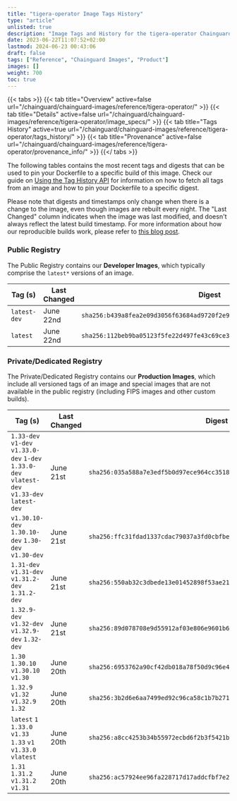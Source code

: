 ```yaml
---
title: "tigera-operator Image Tags History"
type: "article"
unlisted: true
description: "Image Tags and History for the tigera-operator Chainguard Image"
date: 2023-06-22T11:07:52+02:00
lastmod: 2024-06-23 00:43:06
draft: false
tags: ["Reference", "Chainguard Images", "Product"]
images: []
weight: 700
toc: true
---
```


{{< tabs >}}
{{< tab title="Overview" active=false url="/chainguard/chainguard-images/reference/tigera-operator/" >}}
{{< tab title="Details" active=false url="/chainguard/chainguard-images/reference/tigera-operator/image_specs/" >}}
{{< tab title="Tags History" active=true url="/chainguard/chainguard-images/reference/tigera-operator/tags_history/" >}}
{{< tab title="Provenance" active=false url="/chainguard/chainguard-images/reference/tigera-operator/provenance_info/" >}}
{{</ tabs >}}

The following tables contains the most recent tags and digests that can be used to pin your Dockerfile to a specific build of this image. Check our guide on [Using the Tag History API](/chainguard/chainguard-images/using-the-tag-history-api/) for information on how to fetch all tags from an image and how to pin your Dockerfile to a specific digest.

Please note that digests and timestamps only change when there is a change to the image, even though images are rebuilt every night. The "Last Changed" column indicates when the image was last modified, and doesn't always reflect the latest build timestamp. For more information about how our reproducible builds work, please refer to [this blog post](https://www.chainguard.dev/unchained/reproducing-chainguards-reproducible-image-builds).

### Public Registry
The Public Registry contains our **Developer Images**, which typically comprise the `latest*` versions of an image.

| Tag (s)       | Last Changed | Digest                                                                    |
|---------------|--------------|---------------------------------------------------------------------------|
|  `latest-dev` | June 22nd    | `sha256:b439a8fea2e09d3056f63684ad9720f2e9a9277207fd5d35c5f5be4a06f1ac3f` |
|  `latest`     | June 22nd    | `sha256:112beb9ba05123f5fe22d497fe43c69ce3b46b9de2fde6668ebbfcba43e9487b` |


### Private/Dedicated Registry
The Private/Dedicated Registry contains our **Production Images**, which include all versioned tags of an image and special images that are not available in the public registry (including FIPS images and other custom builds).

| Tag (s)                                                                                        | Last Changed | Digest                                                                    |
|------------------------------------------------------------------------------------------------|--------------|---------------------------------------------------------------------------|
|  `1.33-dev` `v1-dev` `v1.33.0-dev` `1-dev` `1.33.0-dev` `vlatest-dev` `v1.33-dev` `latest-dev` | June 21st    | `sha256:035a588a7e3edf5b0d97ece964cc3518c14170f6acc27baf5aafd19a2c768858` |
|  `v1.30.10-dev` `1.30.10-dev` `1.30-dev` `v1.30-dev`                                           | June 21st    | `sha256:ffc31fdad1337cdac79037a3fd0cbfbec47363ceabac1570c6672420e8c0935c` |
|  `1.31-dev` `v1.31-dev` `v1.31.2-dev` `1.31.2-dev`                                             | June 21st    | `sha256:550ab32c3dbede13e01452898f53ae21be13452c1cdcf4b7b9840b7c9f574c26` |
|  `1.32.9-dev` `v1.32-dev` `v1.32.9-dev` `1.32-dev`                                             | June 21st    | `sha256:89d078708e9d55912af03e806e9601b61b544d2f1381a5ec88449b3776f1fe27` |
|  `1.30` `1.30.10` `v1.30.10` `v1.30`                                                           | June 20th    | `sha256:6953762a90cf42db018a78f50d9c96e4a77a352bad33656a0bb12cc8223a4c12` |
|  `1.32.9` `v1.32` `v1.32.9` `1.32`                                                             | June 20th    | `sha256:3b2d6e6aa7499ed92c96ca58c1b7b271e3c2b649b19c72bf6f49206565c7c0f8` |
|  `latest` `1` `1.33.0` `v1.33` `1.33` `v1` `v1.33.0` `vlatest`                                 | June 20th    | `sha256:a8cc4253b34b55972ecbd6f2b3f5421b00698ffe79bf0b833a88a0ed4535da4a` |
|  `1.31` `1.31.2` `v1.31.2` `v1.31`                                                             | June 20th    | `sha256:ac57924ee96fa228717d17addcfbf7e2b0db11bd419a42c2182b8ff9abee033f` |

